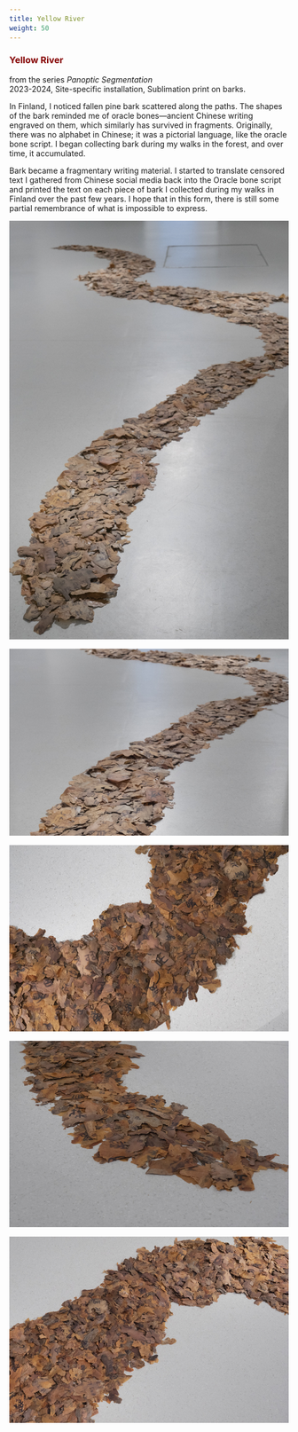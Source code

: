 ```yaml
---
title: Yellow River
weight: 50
---
```


### **<span style="color: #850000;">Yellow River</span>**

from the series *Panoptic Segmentation*      
2023-2024, Site-specific installation, Sublimation print on barks.

In Finland, I noticed fallen pine bark scattered along the paths. The shapes of the bark reminded me of oracle bones—ancient Chinese writing engraved on them, which similarly has survived in fragments. Originally, there was no alphabet in Chinese; it was a pictorial language, like the oracle bone script. I began collecting bark during my walks in the forest, and over time, it accumulated.

Bark became a fragmentary writing material. I started to translate censored text I gathered from Chinese social media back into
the Oracle bone script and printed the text on each piece of bark
I collected during my walks in Finland over the past few years. I hope that in this form, there is still some partial remembrance of what is impossible to express.

![image](barks-1.jpg)   



![image](barks-2.jpg)   


![image](barks-3.jpg)   


![image](barks-4.jpg)   

![image](barks-5.jpg)   